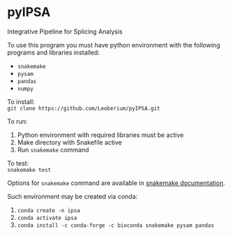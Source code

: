 # pyIPSA
Integrative Pipeline for Splicing Analysis

To use this program you must have python environment
with the following programs and libraries installed:
- `snakemake`
- `pysam`
- `pandas`
- `numpy`

To install:  
`git clone https://github.com/Leoberium/pyIPSA.git`

To run:
1. Python environment with required libraries
must be active
2. Make directory with Snakefile active
3. Run `snakemake` command

To test:  
`snakemake test`

Options for `snakemake` command are available in 
[snakemake documentation](https://snakemake.readthedocs.io/en/stable/executing/cli.html).

Such environment may be created via conda:  
1. `conda create -n ipsa`  
2. `conda activate ipsa`
3. `conda install -c conda-forge -c bioconda
snakemake pysam pandas`

